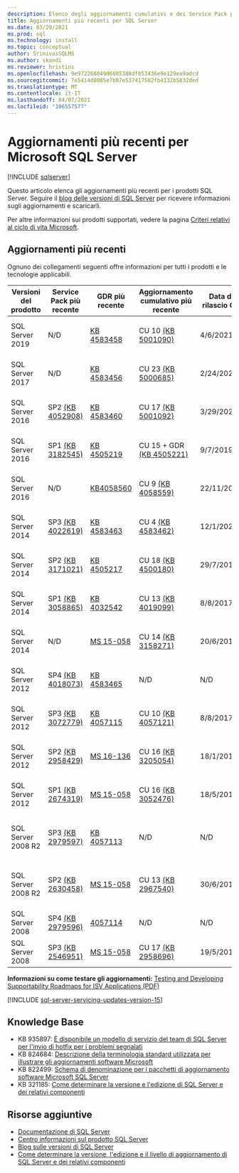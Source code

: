 ```yaml
---
description: Elenco degli aggiornamenti cumulativi e dei Service Pack più recenti, con numeri di build per Microsoft SQL Server.
title: Aggiornamenti più recenti per SQL Server
ms.date: 03/29/2021
ms.prod: sql
ms.technology: install
ms.topic: conceptual
author: SrinivasSQLMS
ms.author: skandi
ms.reviewer: hristins
ms.openlocfilehash: 9e972268049d6605388df053436e9e129ea9adcd
ms.sourcegitcommit: 7e5414d8005e7b07e537417582fb4132b5832ded
ms.translationtype: MT
ms.contentlocale: it-IT
ms.lasthandoff: 04/07/2021
ms.locfileid: "106557577"
---
```

# <a name="latest-updates-for-microsoft-sql-server"></a>Aggiornamenti più recenti per Microsoft SQL Server

[!INCLUDE [sqlserver](../../includes/applies-to-version/sqlserver.md)]

Questo articolo elenca gli aggiornamenti più recenti per i prodotti SQL Server. Seguire il [blog delle versioni di SQL Server](https://aka.ms/sqlreleases) per ricevere informazioni sugli aggiornamenti e scaricarli.

Per altre informazioni sui prodotti supportati, vedere la pagina [Criteri relativi al ciclo di vita Microsoft](/lifecycle/products/?terms=sql).

## <a name="latest-updates"></a>Aggiornamenti più recenti

Ognuno dei collegamenti seguenti offre informazioni per tutti i prodotti e le tecnologie applicabili.

|Versioni del prodotto   | Service Pack più recente |  GDR più recente | Aggiornamento cumulativo più recente | Data di rilascio CU | Indicazioni generali  |
|--|--|--|--|--|--|
|SQL Server 2019|N/D|[KB 4583458](https://support.microsoft.com/help/4583458)|CU 10 [(KB 5001090)](https://support.microsoft.com/help/5001090)|4/6/2021|[Installazione di SQL Server 2019](./install-sql-server.md)|
|SQL Server 2017|N/D|[KB 4583456](https://support.microsoft.com/help/4583456)|CU 23 [(KB 5000685)](https://support.microsoft.com/help/5000685)|2/24/2021|[Installazione di SQL Server 2017](./install-sql-server.md)|
|SQL Server 2016|SP2 [(KB 4052908)](https://support.microsoft.com/help/4052908)|[KB 4583460](https://support.microsoft.com/help/4583460)|CU 17 [(KB 5001092)](https://support.microsoft.com/kb/5001092)|3/29/2021|[Installazione di SQL Server 2016](./install-sql-server.md)|
|SQL Server 2016|SP1 [(KB 3182545)](https://support.microsoft.com/help/3182545/sql-server-2016-service-pack-1-release-information)|[KB 4505219](https://support.microsoft.com/help/4505219)|CU 15 + GDR [(KB 4505221)](https://support.microsoft.com/help/4505221)|9/7/2019|[Installazione di SQL Server 2016](./install-sql-server.md)|
|SQL Server 2016|N/D|[KB4058560](https://support.microsoft.com/help/4058560)|CU 9 [(KB 4058559)](https://support.microsoft.com/help/4058559)|22/11/2017|[Installazione di SQL Server 2016](./install-sql-server.md)|
|SQL Server 2014|SP3 [(KB 4022619)](https://support.microsoft.com/kb/4022619)|[KB 4583463](https://support.microsoft.com/help/4583463)|CU 4 [(KB 4583462)](https://support.microsoft.com/kb/4583462)|12/1/2021|[Installazione di SQL Server 2014](https://www.microsoft.com/download/details.aspx?id=42299)|
|SQL Server 2014|SP2 [(KB 3171021)](https://support.microsoft.com/kb/3171021)|[KB 4505217](https://support.microsoft.com/help/4505217)|CU 18 [(KB 4500180)](https://support.microsoft.com/kb/4500180)|29/7/2019|[Installazione di SQL Server 2014](https://www.microsoft.com/download/details.aspx?id=42299)|
|SQL Server 2014|SP1 [(KB 3058865)](https://support.microsoft.com/kb/3058865)|[KB 4032542](https://support.microsoft.com/help/4032542/description-of-the-security-update-for-sql-server-2014-service-pack-1) |CU 13 [(KB 4019099)](https://support.microsoft.com/help/4019099)|8/8/2017|[Installazione di SQL Server 2014](https://www.microsoft.com/download/details.aspx?id=42299)|
|SQL Server 2014|N/D|[MS 15-058](/security-updates/SecurityBulletins/2015/ms15-058)|CU 14 [(KB 3158271)](https://support.microsoft.com/kb/3158271)|20/6/2016|[Installazione di SQL Server 2014](https://www.microsoft.com/download/details.aspx?id=42299)|
|SQL Server 2012|SP4 [(KB 4018073)](https://support.microsoft.com/help/4018073/sql-server-2012-service-pack-4-release-information)  |[KB 4583465](https://support.microsoft.com/help/4583465)|N/D|N/D|[Installazione di SQL Server 2012](/previous-versions/sql/sql-server-2012/cc281837(v=sql.110))|
|SQL Server 2012|SP3 [(KB 3072779)](https://support.microsoft.com/help/3072779/sql-server-2012-service-pack-3-release-information)  |[KB 4057115](https://support.microsoft.com/help/4057115)|CU 10 [(KB 4057121)](https://support.microsoft.com/help/4057121)|8/8/2017|[Installazione di SQL Server 2012](/previous-versions/sql/sql-server-2012/cc281837(v=sql.110))|
|SQL Server 2012|SP2 [(KB 2958429)](https://support.microsoft.com/kb/2958429)|[MS 16-136](/security-updates/SecurityBulletins/2016/ms16-136)|CU 16 [(KB 3205054)](https://support.microsoft.com/help/3205054/cumulative-update-16-for-sql-server-2012-sp2) |18/1/2017|[Installazione di SQL Server 2012](/previous-versions/sql/sql-server-2012/cc281837(v=sql.110))|
|SQL Server 2012|SP1 [(KB 2674319)](https://support.microsoft.com/kb/2674319)|[MS 15-058](/security-updates/SecurityBulletins/2015/ms15-058)|CU 16 [(KB 3052476)](https://support.microsoft.com/kb/3052476)|18/5/2015|[Installazione di SQL Server 2012](/previous-versions/sql/sql-server-2012/cc281837(v=sql.110))|
|SQL Server 2008 R2 |SP3 [(KB 2979597)](https://support.microsoft.com/kb/2979597)|[KB 4057113](https://support.microsoft.com/help/4057113/security-update-for-vulnerabilities-in-sql-server)|N/D|N/D|[Installazione di SQL Server 2008 R2 SP3](https://www.microsoft.com/download/details.aspx?id=44271)|
|SQL Server 2008 R2 |SP2 [(KB 2630458)](https://support.microsoft.com/kb/2630458)|[MS 15-058](/security-updates/SecurityBulletins/2015/ms15-058)|CU 13 [(KB 2967540)](https://support.microsoft.com/kb/2967540)|30/6/2014|[Installazione di SQL Server 2008 R2 SP2](https://www.microsoft.com/download/details.aspx?id=30437)|
|SQL Server 2008 |SP4 [(KB 2979596)](https://support.microsoft.com/kb/2979596)|[4057114](https://support.microsoft.com/help/4057114/security-update-for-vulnerabilities-in-sql-server)|N/D|N/D|[Servizi SQL Server 2008](/previous-versions/sql/sql-server-2008/dd638062(v=sql.100))|
|SQL Server 2008|SP3 [(KB 2546951)](https://support.microsoft.com/kb/2546951)|[MS 15-058](/security-updates/SecurityBulletins/2015/ms15-058)|CU 17 [(KB 2958696)](https://support.microsoft.com/kb/2958696)|19/5/2014|[Servizi SQL Server 2008](/previous-versions/sql/sql-server-2008/dd638062(v=sql.100))|

**Informazioni su come testare gli aggiornamenti:** [Testing and Developing Supportability Roadmaps for ISV Applications (PDF)](https://msdnshared.blob.core.windows.net/media/TNBlogsFS/prod.evol.blogs.technet.com/CommunityServer.Blogs.Components.WeblogFiles/00/00/00/85/48/Files/0827.Testing%20And%20Developing%20Supportability%20Roadmaps%20for%20ISV%20Applications.pdf)

[!INCLUDE [sql-server-servicing-updates-version-15](../../includes/sql-server-servicing-updates-version-15.md)]

## <a name="knowledge-base"></a>Knowledge Base

- KB 935897: [È disponibile un modello di servizio del team di SQL Server per l'invio di hotfix per i problemi segnalati](https://support.microsoft.com/kb/935897)
- KB 824684: [Descrizione della terminologia standard utilizzata per illustrare gli aggiornamenti software Microsoft](https://support.microsoft.com/kb/824684)
- KB 822499: [Schema di denominazione per i pacchetti di aggiornamento software Microsoft SQL Server](https://support.microsoft.com/kb/822499)
- KB 321185: [Come determinare la versione e l'edizione di SQL Server e dei relativi componenti](https://support.microsoft.com/kb/321185)

## <a name="additional-resources"></a>Risorse aggiuntive

- [Documentazione di SQL Server](../../sql-server/index.yml)
- [Centro informazioni sul prodotto SQL Server](https://www.microsoft.com/sqlserver/default.aspx)
- [Blog sulle versioni di SQL Server](https://aka.ms/sqlreleases)
- [Come determinare la versione, l'edizione e il livello di aggiornamento di SQL Server e dei relativi componenti](https://support.microsoft.com/help/321185/how-to-determine-the-version-edition-and-update-level-of-sql-server-an)
